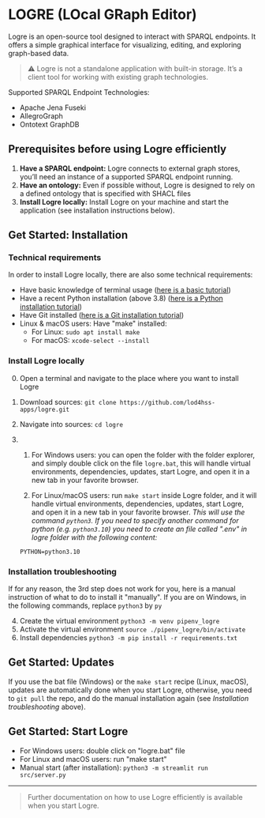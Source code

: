 # LOGRE (LOcal GRaph Editor)

Logre is an open-source tool designed to interact with SPARQL endpoints. It offers a simple graphical interface for visualizing, editing, and exploring graph-based data.

> ⚠️ Logre is not a standalone application with built-in storage. It’s a client tool for working with existing graph technologies.

Supported SPARQL Endpoint Technologies:
- Apache Jena Fuseki
- AllegroGraph
- Ontotext GraphDB

## Prerequisites before using Logre efficiently

1. **Have a SPARQL endpoint:** Logre connects to external graph stores, you’ll need an instance of a supported SPARQL endpoint running.
2. **Have an ontology:** Even if possible without, Logre is designed to rely on a defined ontology that is specified with SHACL files 
3. **Install Logre locally:** Install Logre on your machine and start the application (see installation instructions below).


## Get Started: Installation

### Technical requirements

In order to install Logre locally, there are also some technical requirements:
- Have basic knowledge of terminal usage ([here is a basic tutorial](https://www.freecodecamp.org/news/command-line-for-beginners/))
- Have a recent Python installation (above 3.8) ([here is a Python installation tutorial](https://realpython.com/installing-python/))
- Have Git installed ([here is a Git installation tutorial](https://git-scm.com/book/en/v2/Getting-Started-Installing-Git))
- Linux & macOS users: Have "make" installed:
    - For Linux: `sudo apt install make`
    - For macOS: `xcode-select --install`

### Install Logre locally

0. Open a terminal and navigate to the place where you want to install Logre
1. Download sources: `git clone https://github.com/lod4hss-apps/logre.git`
2. Navigate into sources: `cd logre`

3. 1. For Windows users: you can open the folder with the folder explorer, and simply double click on the file `logre.bat`, this will handle virtual environments, dependencies, updates, start Logre, and open it in a new tab in your favorite browser.

    2. For Linux/macOS users: run `make start` inside Logre folder, and it will handle virtual environments, dependencies, updates, start Logre, and open it in a new tab in your favorite browser. *This will use the command `python3`. If you need to specify another command for python (e.g. `python3.10`) you need to create an file called ".env" in logre folder with the following content:*

    ```text
    PYTHON=python3.10
    ```


### Installation troubleshooting

If for any reason, the 3rd step does not work for you, here is a manual instruction of what to do to install it "manually". If you are on Windows, in the following commands, replace `python3` by `py`

4. Create the virtual environment `python3 -m venv pipenv_logre`
5. Activate the virtual environment `source ./pipenv_logre/bin/activate`
6. Install dependencies `python3 -m pip install -r requirements.txt`


## Get Started: Updates

If you use the bat file (Windows) or the `make start` recipe (Linux, macOS), updates are automatically done when you start Logre, otherwise, you need to `git pull` the repo, and do the manual installation again (see *Installation troubleshooting* above).


## Get Started: Start Logre

- For Windows users: double click on "logre.bat" file
- For Linux and macOS users: run "make start"
- Manual start (after installation): `python3 -m streamlit run src/server.py`

---

> Further documentation on how to use Logre efficiently is available when you start Logre.
